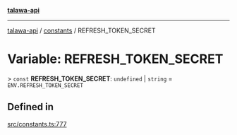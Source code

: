 [**talawa-api**](../../README.md)

***

[talawa-api](../../modules.md) / [constants](../README.md) / REFRESH\_TOKEN\_SECRET

# Variable: REFRESH\_TOKEN\_SECRET

\> `const` **REFRESH\_TOKEN\_SECRET**: `undefined` \| `string` = `ENV.REFRESH_TOKEN_SECRET`

## Defined in

[src/constants.ts:777](https://github.com/PalisadoesFoundation/talawa-api/blob/4b5c74fd36bcfc2e36f3a06b67d517e865c188be/src/constants.ts#L777)
